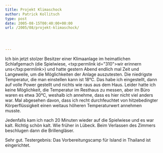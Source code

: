 ```yaml
---
title: Projekt Klimaschock
author: Patrick Kollitsch
type: post
date: 2005-08-15T00:40:00+00:00
url: /2005/08/projekt-klimaschock/




---
```

Ich bin jetzt stolzer Besitzer einer Klimaanlage im heimatlichen Schlafgemach (die Spielwiese, <txp:permlink id="310">wir erinnern uns</txp:permlink>) und hatte gestern Abend endlich mal Zeit und Langeweile, um die Möglichkeiten der Anlage auszutesten. Die niedrigste Temperatur, die man einstellen kann ist 18&#176;C. Das habe ich eingestellt, dann auf volle Power gestellt und nichts wie raus aus dem Haus. Leider hatte ich keine Möglichkeit, die Temperatur im Resthaus zu messen, aber im Büro waren es etwa 30&#176;C, weshalb ich annehme, dass es hier nicht viel anders war. Mal abgesehen davon, dass ich recht durchfeuchtet von hitzebedingter Körperflüssigkeit einen weitaus höheren Temperaturwert annehmen musste. 

Jedenfalls kam ich nach 20 Minuten wieder auf die Spielwiese und es war kalt. Richtig schön kalt. Wie früher in Lübeck. Beim Verlassen des Zimmers beschlugen dann die Brillengläser. 

Sehr gut. Testergebnis: Das Vorbereitungscamp für Island in Thailand ist eingerichtet.